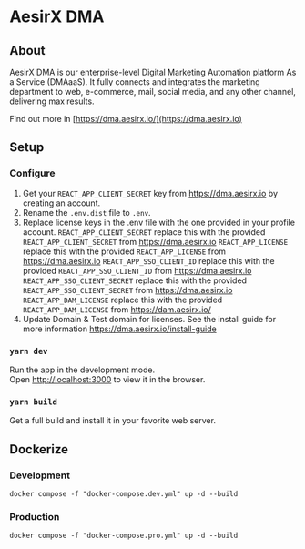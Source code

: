 # AesirX DMA

## About

AesirX DMA is our enterprise-level Digital Marketing Automation platform As a Service (DMAaaS). It fully connects and integrates the marketing department to web, e-commerce, mail, social media, and any other channel, delivering max results.

Find out more in [https://dma.aesirx.io/](https://dma.aesirx.io)

## Setup

### Configure

1. Get your `REACT_APP_CLIENT_SECRET` key from https://dma.aesirx.io by creating an account.
2. Rename the `.env.dist` file to `.env`.
3. Replace license keys in the .env file with the one provided in your profile account.
    `REACT_APP_CLIENT_SECRET` replace this with the provided `REACT_APP_CLIENT_SECRET` from https://dma.aesirx.io
    `REACT_APP_LICENSE` replace this with the provided `REACT_APP_LICENSE` from https://dma.aesirx.io
    `REACT_APP_SSO_CLIENT_ID` replace this with the provided `REACT_APP_SSO_CLIENT_ID` from https://dma.aesirx.io
    `REACT_APP_SSO_CLIENT_SECRET` replace this with the provided `REACT_APP_SSO_CLIENT_SECRET` from https://dma.aesirx.io
    `REACT_APP_DAM_LICENSE` replace this with the provided `REACT_APP_DAM_LICENSE` from https://dam.aesirx.io/
4. Update Domain & Test domain for licenses. See the install guide for more information https://dma.aesirx.io/install-guide

### `yarn dev`

Run the app in the development mode.\
Open [http://localhost:3000](http://localhost:3000) to view it in the browser.

### `yarn build`

Get a full build and install it in your favorite web server.

## Dockerize
### Development
`docker compose -f "docker-compose.dev.yml" up -d --build`

### Production
`docker compose -f "docker-compose.pro.yml" up -d --build`
